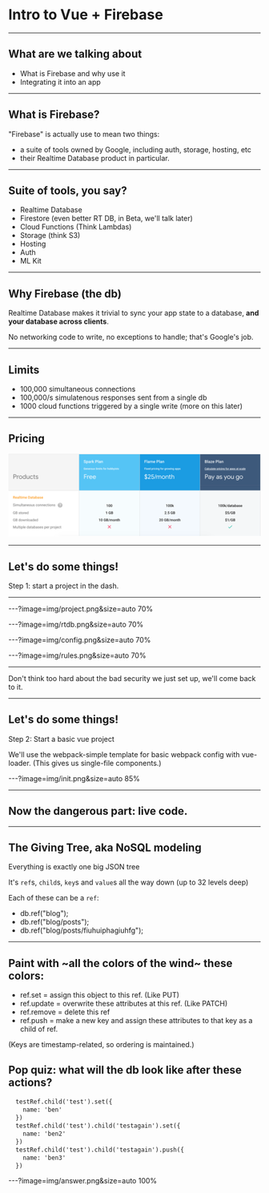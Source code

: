 # Intro to Vue + Firebase

---

## What are we talking about

* What is Firebase and why use it
* Integrating it into an app

---

## What is Firebase?

"Firebase" is actually use to mean two things:

* a suite of tools owned by Google, including auth, storage, hosting, etc
* their Realtime Database product in particular.

---

## Suite of tools, you say?

* Realtime Database
* Firestore (even better RT DB, in Beta, we'll talk later)
* Cloud Functions (Think Lambdas)
* Storage (think S3)
* Hosting
* Auth
* ML Kit

---

## Why Firebase (the db)

Realtime Database makes it trivial to sync your app state to a database, **and your database across clients**.

No networking code to write, no exceptions to handle; that's Google's job.

---

## Limits

* 100,000 simultaneous connections
* 100,000/s simulatenous responses sent from a single db
* 1000 cloud functions triggered by a single write (more on this later)

---

## Pricing

![Foo](img/plans.png)

---

## Let's do some things!

Step 1: start a project in the dash.

---

---?image=img/project.png&size=auto 70%

---?image=img/rtdb.png&size=auto 70%

---?image=img/config.png&size=auto 70%

---?image=img/rules.png&size=auto 70%

---

Don't think too hard about the bad security we just set up, we'll come back to it.

---

## Let's do some things!

Step 2: Start a basic vue project

We'll use the webpack-simple template for basic webpack config with vue-loader.  (This gives us single-file components.)

---?image=img/init.png&size=auto 85%

---

## Now the dangerous part: live code.

---

## The Giving Tree, aka NoSQL modeling

Everything is exactly one big JSON tree

It's `ref`s, `child`s, `key`s and `value`s all the way down (up to 32 levels deep)

Each of these can be a `ref`:

* db.ref("blog");
* db.ref("blog/posts");
* db.ref("blog/posts/fiuhuiphagiuhfg");

---

## Paint with ~all the colors of the wind~ these colors:

* ref.set = assign this object to this ref. (Like PUT)
* ref.update = overwrite these attributes at this ref. (Like PATCH)
* ref.remove = delete this ref
* ref.push = make a new key and assign these attributes to that key as a child of ref.

(Keys are timestamp-related, so ordering is maintained.)

## Pop quiz: what will the db look like after these actions?

```vue
  testRef.child('test').set({
    name: 'ben'
  })
  testRef.child('test').child('testagain').set({
    name: 'ben2'
  })
  testRef.child('test').child('testagain').push({
    name: 'ben3'
  })
```

---?image=img/answer.png&size=auto 100%
